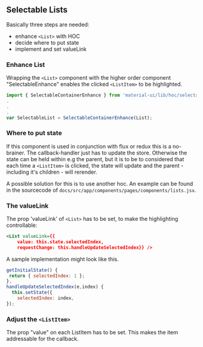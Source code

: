 ## Selectable Lists

Basically three steps are needed:
* enhance `<List>` with HOC
* decide where to put state
* implement and set valueLink

### Enhance List

Wrapping the <code>&lt;List&gt;</code> component with the higher order component "SelectableEnhance" enables
the clicked <code>&lt;ListItem&gt;</code> to be highlighted.

```javascript
import { SelectableContainerEnhance } from 'material-ui/lib/hoc/selectable-enhance';
.
.
.
var SelectableList = SelectableContainerEnhance(List);
```

### Where to put state

If this component is used in conjunction with flux or redux this is a no-brainer. The callback-handler
just has to update the store. Otherwise the state can be held within e.g the parent, but it is to be to
considered that each time a `<ListItem>` is clicked, the state will update and the parent - including it's
children - will rerender.

A possible solution for this is to use another hoc. An example can be found in the sourcecode
of `docs/src/app/components/pages/components/lists.jsx`.

### The valueLink

The prop 'valueLink' of <code>&lt;List&gt;</code> has to be set, to make the highlighting controllable:

```xml
<List valueLink={{
    value: this.state.selectedIndex,
    requestChange: this.handleUpdateSelectedIndex}} />
```

A sample implementation might look like this.

```javascript
getInitialState() {
 return { selectedIndex: 1 };
},
handleUpdateSelectedIndex(e,index) {
  this.setState({
    selectedIndex: index,
});
```

### Adjust the `<ListItem>`

The prop "value" on each ListItem has to be set. This makes the item addressable for the callback.
